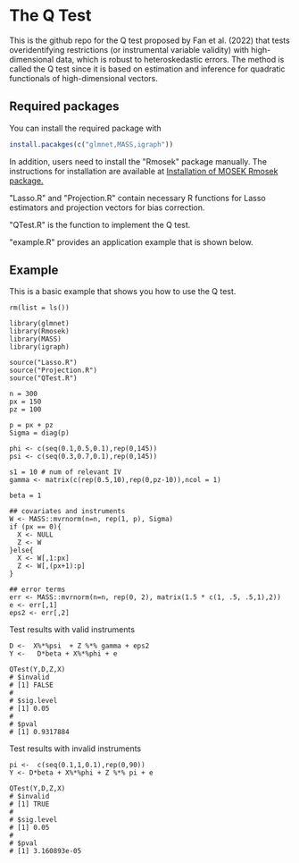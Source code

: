 # The Q Test 

This is the github repo for the Q test proposed by Fan et al. (2022) that tests overidentifying restrictions (or instrumental variable validity) with high-dimensional data, which is robust to heteroskedastic errors. The method is called the Q test since it is based on estimation and inference for quadratic functionals of high-dimensional vectors.

## Required packages 

You can install the required package with 

``` r
install.pacakges(c("glmnet,MASS,igraph"))
```
In addition, users need to install the "Rmosek" package manually. The instructions for installation are available at  [Installation of MOSEK Rmosek package.](https://docs.mosek.com/latest/rmosek/install-interface.html)


"Lasso.R" and "Projection.R" contain necessary R functions for Lasso estimators and projection vectors for bias correction. 

"QTest.R" is the function to implement the Q test.

"example.R" provides an application example that is shown below.  


## Example

This is a basic example that shows you how to use the Q test. 

```{r example}
rm(list = ls())

library(glmnet)
library(Rmosek)
library(MASS)
library(igraph)

source("Lasso.R")
source("Projection.R")
source("QTest.R")

n = 300
px = 150
pz = 100 

p = px + pz
Sigma = diag(p)

phi <- c(seq(0.1,0.5,0.1),rep(0,145))
psi <- c(seq(0.3,0.7,0.1),rep(0,145))

s1 = 10 # num of relevant IV
gamma <- matrix(c(rep(0.5,10),rep(0,pz-10)),ncol = 1)

beta = 1 

## covariates and instruments 
W <- MASS::mvrnorm(n=n, rep(1, p), Sigma)
if (px == 0){
  X <- NULL
  Z <- W
}else{
  X <- W[,1:px]
  Z <- W[,(px+1):p]
}

## error terms 
err <- MASS::mvrnorm(n=n, rep(0, 2), matrix(1.5 * c(1, .5, .5,1),2))
e <- err[,1]
eps2 <- err[,2]
```


Test results with valid instruments 
```{r}
D <-  X%*%psi  + Z %*% gamma + eps2
Y <-   D*beta + X%*%phi + e

QTest(Y,D,Z,X) 
# $invalid
# [1] FALSE
# 
# $sig.level
# [1] 0.05
# 
# $pval
# [1] 0.9317884
```


Test results with invalid instruments 
```{r}
pi <-  c(seq(0.1,1,0.1),rep(0,90))
Y <- D*beta + X%*%phi + Z %*% pi + e

QTest(Y,D,Z,X) 
# $invalid
# [1] TRUE
# 
# $sig.level
# [1] 0.05
# 
# $pval
# [1] 3.160893e-05
```
